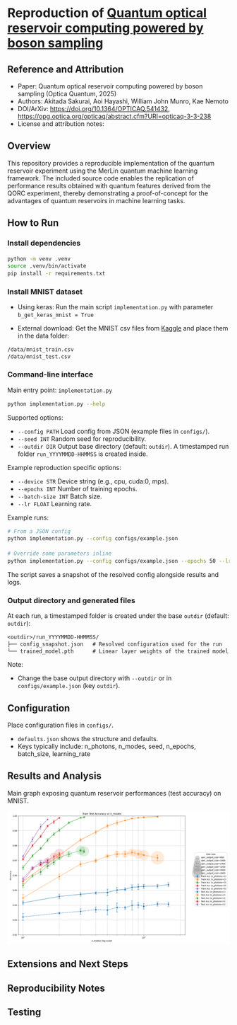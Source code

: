 # Reproduction of [Quantum optical reservoir computing powered by boson sampling](https://opg.optica.org/opticaq/abstract.cfm?URI=opticaq-3-3-238)

## Reference and Attribution

- Paper: Quantum optical reservoir computing powered by boson sampling (Optica Quantum, 2025)
- Authors: Akitada Sakurai, Aoi Hayashi, William John Munro, Kae Nemoto
- DOI/ArXiv: https://doi.org/10.1364/OPTICAQ.541432, https://opg.optica.org/opticaq/abstract.cfm?URI=opticaq-3-3-238
- License and attribution notes:

## Overview

This repository provides a reproducible implementation of the quantum reservoir experiment using the MerLin quantum machine learning framework. The included source code enables the replication of performance results obtained with quantum features derived from the QORC experiment, thereby demonstrating a proof-of-concept for the advantages of quantum reservoirs in machine learning tasks.

## How to Run

### Install dependencies

```bash
python -m venv .venv
source .venv/bin/activate
pip install -r requirements.txt
```

### Install MNIST dataset

* Using keras: Run the main script `implementation.py` with parameter `b_get_keras_mnist = True`

* External download: Get the MNIST csv files from [Kaggle](https://www.kaggle.com/datasets/oddrationale/mnist-in-csv) and place them in the data folder:

```
/data/mnist_train.csv
/data/mnist_test.csv
```

### Command-line interface

Main entry point: `implementation.py`

```bash
python implementation.py --help
```

Supported options:

- `--config PATH` Load config from JSON (example files in `configs/`).
- `--seed INT`    Random seed for reproducibility.
- `--outdir DIR`  Output base directory (default: `outdir`). A timestamped run folder `run_YYYYMMDD-HHMMSS` is created inside.

Example reproduction specific options:
- `--device STR`  Device string (e.g., cpu, cuda:0, mps).
- `--epochs INT`  Number of training epochs.
- `--batch-size INT` Batch size.
- `--lr FLOAT`    Learning rate.

Example runs:

```bash
# From a JSON config
python implementation.py --config configs/example.json

# Override some parameters inline
python implementation.py --config configs/example.json --epochs 50 --lr 1e-3
```

The script saves a snapshot of the resolved config alongside results and logs.

### Output directory and generated files

At each run, a timestamped folder is created under the base `outdir` (default: `outdir`):

```
<outdir>/run_YYYYMMDD-HHMMSS/
├── config_snapshot.json   # Resolved configuration used for the run
└── trained_model.pth      # Linear layer weights of the trained model
```

Note:
- Change the base output directory with `--outdir` or in `configs/example.json` (key `outdir`).

## Configuration

Place configuration files in `configs/`.

- `defaults.json` shows the structure and defaults.
- Keys typically include: n_photons, n_modes, seed, n_epochs, batch_size, learning_rate

## Results and Analysis

Main graph exposing quantum reservoir performances (test accuracy) on MNIST.

![MNIST quantum reservoir performances](results/main_graph.png)

## Extensions and Next Steps

## Reproducibility Notes

## Testing

